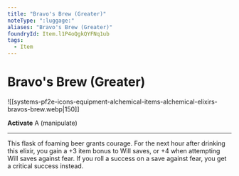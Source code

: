 ```yaml
---
title: "Bravo's Brew (Greater)"
noteType: ":luggage:"
aliases: "Bravo's Brew (Greater)"
foundryId: Item.l1P4oQgkQYFNq1ub
tags:
  - Item
---
```


# Bravo's Brew (Greater)
![[systems-pf2e-icons-equipment-alchemical-items-alchemical-elixirs-bravos-brew.webp|150]]

**Activate** A (manipulate)

* * *

This flask of foaming beer grants courage. For the next hour after drinking this elixir, you gain a +3 item bonus to Will saves, or +4 when attempting Will saves against fear. If you roll a success on a save against fear, you get a critical success instead.



